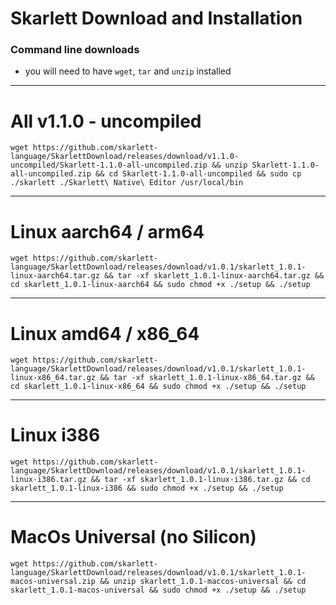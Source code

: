 # Skarlett Download and Installation
### Command line downloads
- you will need to have `wget`, `tar` and `unzip` installed 

---

# All v1.1.0 - uncompiled 

```
wget https://github.com/skarlett-language/SkarlettDownload/releases/download/v1.1.0-uncompiled/Skarlett-1.1.0-all-uncompiled.zip && unzip Skarlett-1.1.0-all-uncompiled.zip && cd Skarlett-1.1.0-all-uncompiled && sudo cp ./skarlett ./Skarlett\ Native\ Editor /usr/local/bin
```

---

# Linux aarch64 / arm64

```
wget https://github.com/skarlett-language/SkarlettDownload/releases/download/v1.0.1/skarlett_1.0.1-linux-aarch64.tar.gz && tar -xf skarlett_1.0.1-linux-aarch64.tar.gz && cd skarlett_1.0.1-linux-aarch64 && sudo chmod +x ./setup && ./setup
```
    
---

# Linux amd64 / x86_64

```
wget https://github.com/skarlett-language/SkarlettDownload/releases/download/v1.0.1/skarlett_1.0.1-linux-x86_64.tar.gz && tar -xf skarlett_1.0.1-linux-x86_64.tar.gz && cd skarlett_1.0.1-linux-x86_64 && sudo chmod +x ./setup && ./setup
```
    
---

# Linux i386

```
wget https://github.com/skarlett-language/SkarlettDownload/releases/download/v1.0.1/skarlett_1.0.1-linux-i386.tar.gz && tar -xf skarlett_1.0.1-linux-i386.tar.gz && cd skarlett_1.0.1-linux-i386 && sudo chmod +x ./setup && ./setup
```

---


# MacOs Universal (no Silicon)
```
wget https://github.com/skarlett-language/SkarlettDownload/releases/download/v1.0.1/skarlett_1.0.1-macos-universal.zip && unzip skarlett_1.0.1-maccos-universal && cd skarlett_1.0.1-macos-universal && sudo chmod +x ./setup && ./setup
```
